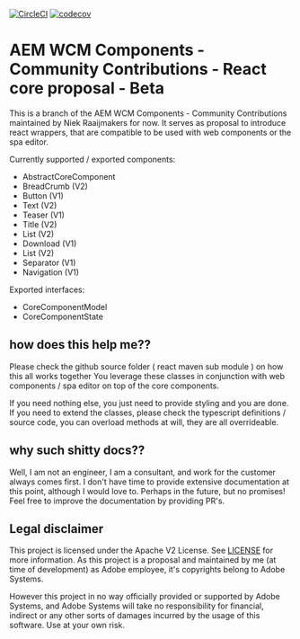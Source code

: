 [![CircleCI](https://circleci.com/gh/adobe/aem-contrib-wcm-components.svg?style=svg)](https://circleci.com/gh/adobe/aem-contrib-wcm-components) [![codecov](https://codecov.io/gh/adobe/aem-contrib-wcm-components/branch/master/graph/badge.svg)](https://codecov.io/gh/adobe/aem-contrib-wcm-components)


# AEM WCM Components - Community Contributions - React core proposal - Beta

This is a branch of the AEM WCM Components - Community Contributions maintained by Niek Raaijmakers for now.
It serves as proposal to introduce react wrappers, that are compatible to be used with web components or the spa editor.

Currently supported / exported components:

 - AbstractCoreComponent
 - BreadCrumb (V2)
 - Button (V1)
 - Text (V2)
 - Teaser (V1)
 - Title (V2)
 - List (V2)
 - Download (V1)
 - List (V2)
 - Separator (V1)
 - Navigation (V1)
 
Exported interfaces:

- CoreComponentModel
- CoreComponentState

## how does this help me??

Please check the github source folder ( react maven sub module ) on how this all works together
You leverage these classes in conjunction with web components / spa editor on top of the core components.

If you need nothing else, you just need to provide styling and you are done.
If you  need to extend the classes, please check the typescript definitions / source code, you can overload methods at will, they are all overrideable. 

## why such shitty docs??

Well, I am not an engineer, I am a consultant, and work for the customer always comes first.
I don't have time to provide extensive documentation at this point, although I would love to. 
Perhaps in the future, but no promises! Feel free to improve the documentation by providing PR's.

## Legal disclaimer

This project is licensed under the Apache V2 License. See [LICENSE](LICENSE) for more information.
As this project is a proposal and maintained by me (at time of development) as Adobe employee, it's copyrights belong to Adobe Systems. 

However this project in no way officially provided or supported by Adobe Systems, and Adobe Systems will take no responsibility for financial, 
indirect or any other sorts of damages incurred by the usage of this software. Use at your own risk.


